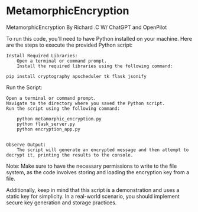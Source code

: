 # MetamorphicEncryption
MetamorphicEncryption By Richard .C W/ ChatGPT and OpenPilot


To run this code, you'll need to have Python installed on your machine. Here are the steps to execute the provided Python script:

    Install Required Libraries:
        Open a terminal or command prompt.
        Install the required libraries using the following command:

    pip install cryptography apscheduler tk flask jsonify

Run the Script:

    Open a terminal or command prompt.
    Navigate to the directory where you saved the Python script.
    Run the script using the following command:

        python metamorphic_encryption.py
        python flask_server.py
        python encryption_app.py
        

    Observe Output:
        The script will generate an encrypted message and then attempt to decrypt it, printing the results to the console.

Note: Make sure to have the necessary permissions to write to the file system, as the code involves storing and loading the encryption key from a file.

Additionally, keep in mind that this script is a demonstration and uses a static key for simplicity. In a real-world scenario, you should implement secure key generation and storage practices.
